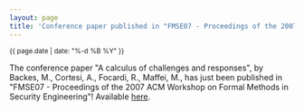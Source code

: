 ```yaml
---
layout: page
title: 'Conference paper published in "FMSE07 - Proceedings of the 2007 ACM Workshop on Formal Methods in Security Engineering"!'
---
```


<small>{{ page.date | date: "%-d %B %Y" }}</small>

The conference paper "A calculus of challenges and responses", by Backes, M., Cortesi, A., Focardi, R., Maffei, M., has just been published in "FMSE07 - Proceedings of the 2007 ACM Workshop on Formal Methods in Security Engineering"! Available [here](https://doi.org/10.1145/1314436.1314444).
